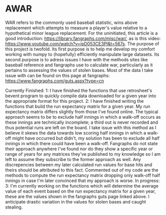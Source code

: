 # AWAR
WAR refers to the commonly used baseball statistic, wins above replacement which attempts to measure a player's value relative to a hypothetical minor league replacement.
For the uninitiated, this article is a good introduction: https://library.fangraphs.com/misc/war/, as is this video: https://www.youtube.com/watch?v=ipD053CE3PI&t=567s.
The purpose of this project is twofold. Its first purpose is to help me develop my comfort working with numpy to (hopefully) efficiently manipulate large datasets.
Its second purpose is to adress issues I have with the methods sites like baseball reference and fangraphs use to calculate war, particularly as it pertains to 
assessing the values of stolen bases. Most of the data I take issue with can be found on this page at fangraphs: https://www.fangraphs.com/guts.aspx?type=cn 

Currently Finished: 
1: I have finished the functions that use retrosheet's bevent program to quickly compile data downloaded for a given year into the appropriate format for this project. 
2: I have finished writing the functions that build the run expectancy matrix for a given year. My run expectancy matrix differs slightly from those I've found online. The typical approach seems to be to exclude half innings in which a walk-off occurs as these innings are technically incomplete; a third out is never recorded and thus potential runs are left on the board. I take issue with this method as I believe it skews the data towards low scoring half innings in which a walk-off might have occurred but didn't, my solution has been to exclude all half innings in which there could have been a walk-off. Fangraphs do not state their approach anywhere I've found nor do they show a specific year or range of years for any matrices they've published to my knowledge so I am left to assume they subscribe to the former approach as well. Any discrepencies between my later calculated run values for base hits and theirs should be attributed to this fact. Commented out of my code are the methods to compute the run expectancy matrix dropping only walk-off half innings in case I'm later convinced that my approach is worse.
In progress:
3: I'm currently working on the functions which will determine the average value of each event based on the run expectancy matrix for a given year, these are the values shown in the fangraphs guts page linked above. I anticipate drastic variation in the values for stolen bases and caught stealing. 
